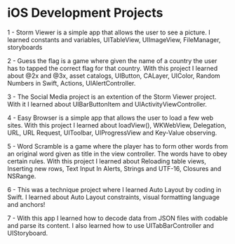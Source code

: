 # iOS Development Projects

1 - Storm Viewer is a simple app that allows the user to see a picture. I learned constants and variables, UITableView, UIImageView, FileManager, storyboards

2 - Guess the flag is a game where given the name of a country the user has to tapped the correct flag for that country. With this project I learned about @2x and @3x, asset catalogs, UIButton, CALayer, UIColor, Random Numbers in Swift, Actions, UIAlertController.

3 - The Social Media project is an extention of the Storm Viewer project. With it I learned about UIBarButtonItem and UIActivityViewController.

4 - Easy Browser is a simple app that allows the user to load a few web sites. With this project I learned about loadView(), WKWebView, Delegation, URL, URL Request, UIToolbar, UIProgressView and Key-Value observing. 

5 - Word Scramble is a game where the player has to form other words from an original word given as title in the view controller. The words have to obey certain rules. With this project I learned about Reloading table views, Inserting new rows, Text Input In Alerts, Strings and UTF-16, Closures and NSRange. 

6 - This was a technique project where I learned Auto Layout by coding in Swift. I learned about Auto Layout constraints, visual formatting language and anchors!

7 - With this app I learned how to decode data from JSON files with codable and parse its content. I also learned how to use UITabBarController and UIStoryboard. 


